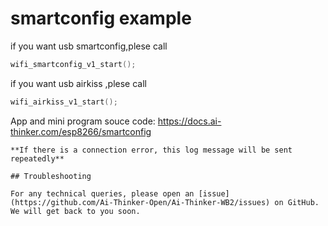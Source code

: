 # smartconfig example

if you want usb smartconfig,plese call 
```c
wifi_smartconfig_v1_start();
```
if you want usb airkiss ,plese call 
```c
wifi_airkiss_v1_start();
```

App and mini program souce code:
https://docs.ai-thinker.com/esp8266/smartconfig

```
**If there is a connection error, this log message will be sent repeatedly**

## Troubleshooting

For any technical queries, please open an [issue](https://github.com/Ai-Thinker-Open/Ai-Thinker-WB2/issues) on GitHub. We will get back to you soon.